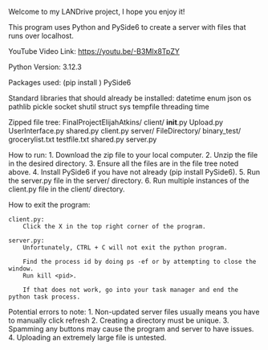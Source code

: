 Welcome to my LANDrive project, I hope you enjoy it!

This program uses Python and PySide6 to create a server with files that runs over localhost. 

YouTube Video Link:
    https://youtu.be/-B3MIx8TpZY

Python Version:
    3.12.3

Packages used: (pip install <package>) 
  PySide6
  
  Standard libraries that should already be installed:
    datetime
    enum
    json
    os
    pathlib
    pickle
    socket
    shutil
    struct
    sys
    tempfile
    threading
    time


Zipped file tree:
FinalProjectElijahAtkins/
    client/
        __init__.py
        Upload.py
        UserInterface.py
        shared.py
        client.py
    server/
        FileDirectory/
            binary_test/
            grocerylist.txt
            testfile.txt
        shared.py
        server.py

How to run:
    1. Download the zip file to your local computer.
    2. Unzip the file in the desired directory.
    3. Ensure all the files are in the file tree noted above.
    4. Install PySide6 if you have not already (pip install PySide6).
    5. Run the server.py file in the server/ directory. 
    6. Run multiple instances of the client.py file in the client/ directory.


How to exit the program: 
    
    client.py: 
        Click the X in the top right corner of the program.
    
    server.py:
        Unfortunately, CTRL + C will not exit the python program.
        
        Find the process id by doing ps -ef or by attempting to close the window.
        Run kill <pid>. 

        If that does not work, go into your task manager and end the python task process.


Potential errors to note:
    1. Non-updated server files usually means you have to manually click refresh
    2. Creating a directory must be unique. 
    3. Spamming any buttons may cause the program and server to have issues. 
    4. Uploading an extremely large file is untested.
